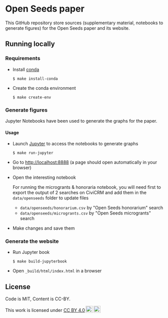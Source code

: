 # Open Seeds paper 

This GitHub repository store sources (supplementary material, notebooks to generate figures) for the Open Seeds paper and its website.

## Running locally

### Requirements

- Install [conda](https://conda.io/miniconda.html)

    ```
    $ make install-conda
    ```

- Create the conda environment

    ```
    $ make create-env
    ```

### Generate figures

Jupyter Notebooks have been used to generate the graphs for the paper.

#### Usage

- Launch [Jupyter](https://jupyter.org/) to access the notebooks to generate graphs

    ```
    $ make run-jupyter
    ```

- Go to [http://localhost:8888](http://localhost:8888) (a page should open automatically in your browser)
- Open the interesting notebook

    For running the microgrants & honoraria notebook, you will need first to export the output of 2 searches on CiviCRM and add them in the `data/openseeds` folder to update files
    - `data/openseeds/honorarium.csv` by "Open Seeds honorarium" search
    - `data/openseeds/microgrants.csv` by "Open Seeds microgrants" search


- Make changes and save them

### Generate the website

- Run Jupyter book

    ```
    $ make build-jupyterbook
    ```

- Open `_build/html/index.html` in a browser

## License

Code is MIT, Content is CC-BY. 

 <p xmlns:cc="http://creativecommons.org/ns#" >This work is licensed under <a href="https://creativecommons.org/licenses/by/4.0/?ref=chooser-v1" target="_blank" rel="license noopener noreferrer" style="display:inline-block;">CC BY 4.0<img style="height:22px!important;margin-left:3px;vertical-align:text-bottom;" src="https://mirrors.creativecommons.org/presskit/icons/cc.svg?ref=chooser-v1" alt=""><img style="height:22px!important;margin-left:3px;vertical-align:text-bottom;" src="https://mirrors.creativecommons.org/presskit/icons/by.svg?ref=chooser-v1" alt=""></a></p> 

